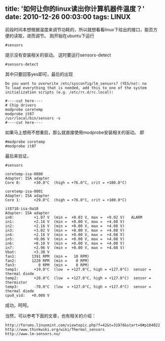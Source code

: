title: '如何让你的linux读出你计算机器件温度？'
date: 2010-12-26 00:03:00
tags: LINUX
---


前段时间本想根据温度来调节功耗的，所以就想看看linux下给出的接口，能否方便的读取，进而调节。
刚开始在ubuntu下运行

```
#sensors
```

提示没有安装相关的驱动。
这时要运行sensors-detect

```
#sensors-detect
```

其中只要回答yes即可，最后的出现

```
Do you want to overwrite /etc/sysconfig/lm_sensors? (YES/no): no
To load everything that is needed, add this to one of the system
initialization scripts (e.g. /etc/rc.d/rc.local):

#----cut here----
# Chip drivers
modprobe coretemp
modprobe it87
/usr/local/bin/sensors -s
#----cut here----
```

如果马上想用不想重启，那么就直接使用modprobe安装相关的驱动。 即

```
#modprobe coretemp
#modprobe it87
```


最后来验证，

```
#sensors

coretemp-isa-0000
Adapter: ISA adapter
Core 0:      +30.0°C  (high = +76.0°C, crit = +100.0°C)

coretemp-isa-0001
Adapter: ISA adapter
Core 1:      +29.0°C  (high = +76.0°C, crit = +100.0°C)

it8718-isa-0a10
Adapter: ISA adapter
in0:         +1.07 V  (min =  +0.03 V, max =  +0.02 V)   ALARM
in1:         +2.16 V  (min =  +0.00 V, max =  +4.08 V)
in2:         +2.16 V  (min =  +0.00 V, max =  +4.08 V)
in3:         +3.02 V  (min =  +0.00 V, max =  +4.08 V)
in4:         +2.16 V  (min =  +0.00 V, max =  +4.08 V)
in5:         +0.06 V  (min =  +0.00 V, max =  +4.08 V)
in6:         +0.10 V  (min =  +0.00 V, max =  +4.08 V)
in7:         +2.96 V  (min =  +0.00 V, max =  +4.08 V)
Vbat:        +3.30 V
fan1:       1391 RPM  (min =   10 RPM)
fan2:       1220 RPM  (min =    0 RPM)
fan3:          0 RPM  (min =    0 RPM)
temp1:       +19.0°C  (low  = +127.0°C, high = +127.0°C)  sensor = thermal diode
temp2:       +28.0°C  (low  = +127.0°C, high = +127.0°C)  sensor = thermistor
temp3:       -70.0°C  (low  = +127.0°C, high = +127.0°C)  sensor = thermal diode
cpu0_vid:   +0.000 V

```

成功，呵呵。


当然，可以参考下面的文章，也有相关的介绍：

```
http://forums.linuxmint.com/viewtopic.php?f=42&t=31978&start=0#p184022
http://www.thinkwiki.org/wiki/Thermal_sensors
http://www.lm-sensors.nu/
```
		
		
		
		
		
		
		                                   